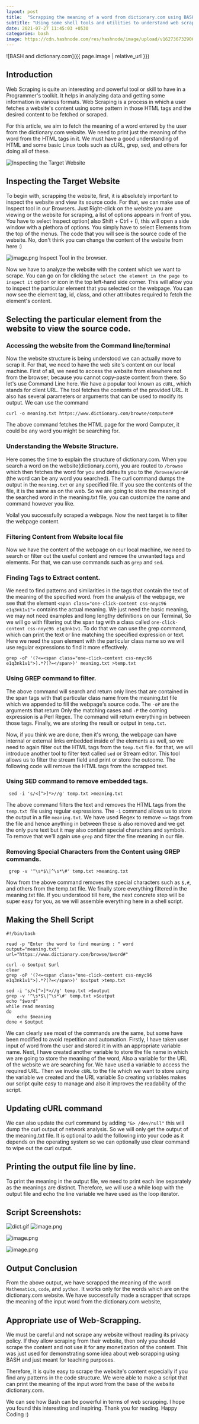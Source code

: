 ```yaml
---
layout: post
title:  "Scrapping the meaning of a word from dictionary.com using BASH script."
subtitle: "Using some shell tools and utilities to understand web scrapping and making a script to scrap a webpage."
date: 2021-07-27 11:45:03 +0530
categories: bash
image: https://cdn.hashnode.com/res/hashnode/image/upload/v1627367329063/dabJLKcD-.png?w=1600&h=840&fit=crop&crop=entropy&auto=compress
---
```


![BASH and dictionary.com]({{ page.image | relative_url }})

## Introduction

Web Scraping is quite an interesting and powerful tool or skill to have in a Programmer's toolkit.  It helps in analyzing data and getting some information in various formats. Web Scraping is a process in which a user fetches a website's content using some pattern in those HTML tags and the desired content to be fetched or scraped.

For this article, we aim to fetch the meaning of a word entered by the user from the dictionary.com website. We need to print just the meaning of the word from the HTML tags in it. We must have a good understanding of HTML and some basic Linux tools such as cURL, grep, sed, and others for doing all of these. 

![Inspecting the Target Website](https://cdn.hashnode.com/res/hashnode/image/upload/v1625737499658/FGLusWSII.png)

## Inspecting the Target Website

To begin with, scrapping the website, first, it is absolutely important to inspect the website and view its source code. For that, we can make use of Inspect tool in our Browsers. Just Right-click on the website you are viewing or the website for scraping, a list of options appears in front of you. You have to select Inspect option( also Shift + Ctrl + I), this will open a side window with a plethora of options. You simply have to select Elements from the top of the menus. The code that you will see is the source code of the website. No, don't think you can change the content of the website from here :)

![image.png](https://cdn.hashnode.com/res/hashnode/image/upload/v1625737510444/KonUrEpcq-.png)
Inspect Tool in the browser.

Now we have to analyze the website with the content which we want to scrape. You can go on for clicking the `select the element in the page to inspect it` option or icon in the top left-hand side corner. This will allow you to inspect the particular element that you selected on the webpage. You can now see the element tag, id, class, and other attributes required to fetch the element's content.


## Selecting the particular element from the website to view the source code.


### Accessing the website from the Command line/terminal

Now the website structure is being understood we can actually move to scrap it. For that, we need to have the web site's content on our local machine. First of all, we need to access the website from elsewhere not from the browser, because you cannot copy-paste content from there. So let's use Command Line here. We have a popular tool known as `cURL`, which stands for client URL. The tool fetches the contents of the provided URL. It also has several parameters or arguments that can be used to modify its output. We can use the command

```
curl -o meaning.txt https://www.dictionary.com/browse/computer#
```

The above command fetches the HTML page for the word Computer, it could be any word you might be searching for.

### Understanding the Website Structure.

Here comes the time to explain the structure of dictionary.com. When you search a word on the website(dictionary.com), you are routed to `/browse` which then fetches the word for you and defaults you to the `/browse/word#` (the word can be any word you searched). The curl command dumps the output in the `meaning.txt` or any specified file. If you see the contents of the file, it is the same as on the web.  So we are going to store the meaning of the searched word in the meaning.txt file, you can customize the name and command however you like.

Voila! you successfully scraped a webpage. Now the next target is to filter the webpage content.

### Filtering Content from Website local file

Now we have the content of the webpage on our local machine, we need to search or filter out the useful content and remove the unwanted tags and elements. For that, we can use commands such as `grep` and `sed`. 

### Finding Tags to Extract content.

We need to find patterns and similarities in the tags that contain the text of the meaning of the specified word. from the analysis of the webpage, we see that the element `<span class="one-click-content css-nnyc96 e1q3nk1v1">` contains the actual meaning. We just need the basic meaning, we may not need examples and long lengthy definitions on our Terminal, So we will go with filtering out the span tag with a class called `one-click-content css-nnyc96 e1q3nk1v1`. To do that we can use the grep command, which can print the text or line matching the specified expression or text. Here we need the span element with the particular class name so we will use regular expressions to find it more effectively.

```
grep -oP '(?<=<span class="one-click-content css-nnyc96 e1q3nk1v1">).*?(?=</span>)' meaning.txt >temp.txt 
```

### Using GREP command to filter.

The above command will search and return only lines that are contained in the span tags with that particular class name from the meaning.txt file which we appended to fill the webpage's source code. The `-oP` are the arguments that return Only the matching cases and `-P` the coming expression is a Perl Regex. The command will return everything in between those tags. Finally, we are storing the result or output in `temp.txt`. 

Now, if you think we are done, then it's wrong, the webpage can have internal or external links embedded inside of the elements as well, so we need to again filter out the HTML tags from the `temp.txt` file. for that, we will introduce another tool to filter text called `sed` or Stream editor. This tool allows us to filter the stream field and print or store the outcome. The following code will remove the HTML tags from the scrapped text.

### Using SED command to remove embedded tags.

```
 sed -i 's/<[^>]*>//g' temp.txt >meaning.txt
```
The above command filters the text and removes the HTML tags from the `temp.txt `file using regular expressions. The `-i` command allows us to store the output in a file `meaning.txt`.  We have used Regex to remove `<>` tags from the file and hence anything in between these is also removed and we get the only pure text but it may also contain special characters and symbols. To remove that we'll again use `grep` and filter the fine meaning in our file.

### Removing Special Characters from the Content using GREP commands.
```
 grep -v '^\s*$\|^\s*\#' temp.txt >meaning.txt
```

Now from the above command removes the special characters such as `$,#`, and others from the temp.txt file. We finally store everything filtered in the meaning.txt file. If you understood till here, the next concrete step will be super easy for you, as we will assemble everything here in a shell script.

## Making the Shell Script
```
#!/bin/bash

read -p "Enter the word to find meaning : " word
output="meaning.txt"
url="https://www.dictionary.com/browse/$word#"

curl -o $output $url 
clear
grep -oP '(?<=<span class="one-click-content css-nnyc96 e1q3nk1v1">).*?(?=</span>)' $output >temp.txt 

sed -i 's/<[^>]*>//g' temp.txt >$output
grep -v '^\s*$\|^\s*\#' temp.txt >$output
echo "$word"
while read meaning 
do
	echo $meaning
done < $output
```

We can clearly see most of the commands are the same, but some have been modified to avoid repetition and automation. Firstly, I have taken user input of word from the user and stored it in with an appropriate variable name.  Next, I have created another variable to store the file name in which we are going to store the meaning of the word, Also a variable for the URL of the website we are searching for. We have used a variable to access the required URL. Then we invoke `cURL` to the file which we want to store using the variable we created and the URL variable So creating variables makes our script quite easy to manage and also it improves the readability of the script. 

## Updating cURL command

We can also update the curl command by adding `"&> /dev/null"` this will dump the curl output of network analysis. So we will only get the output of the meaning.txt file.  It is optional to add the following into your code as it depends on the operating system so we can optionally use clear command to wipe out the curl output.

## Printing the output file line by line.

To print the meaning in the output file, we need to print each line separately as the meanings are distinct. Therefore, we will use a while loop with the output file and echo the line variable we have used as the loop iterator.

## Script Screenshots:


![dict.gif](https://cdn.hashnode.com/res/hashnode/image/upload/v1627366344193/We_heehuL.gif)
![image.png](https://cdn.hashnode.com/res/hashnode/image/upload/v1627365131696/YH8Vaqoh_.png)


![image.png](https://cdn.hashnode.com/res/hashnode/image/upload/v1627365274090/D9IETfRAh.png)


![image.png](https://cdn.hashnode.com/res/hashnode/image/upload/v1627365304653/A9AXuHDH8.png)
## Output Conclusion

From the above output, we have scrapped the meaning of the word `Mathematics`, `code`, and `python`.  It works only for the words which are on the dictionary.com website. We have successfully made a scrapper that scraps the meaning of the input word from the dictionary.com website, 

## Appropriate use of Web-Scrapping.

We must be careful and not scrape any website without reading its privacy policy. If they allow scraping from their website, then only you should scrape the content and not use it for any monetization of the content. This was just used for demonstrating some idea about web scrapping using BASH and just meant for teaching purposes.

Therefore, it is quite easy to scrape the website's content especially if you find any patterns in the code structure. We were able to make a script that can print the meaning of the input word from the base of the website dictionary.com.

We can see how Bash can be powerful in terms of web scrapping. I hope you found this interesting and inspiring. Thank you for reading. Happy Coding :)
